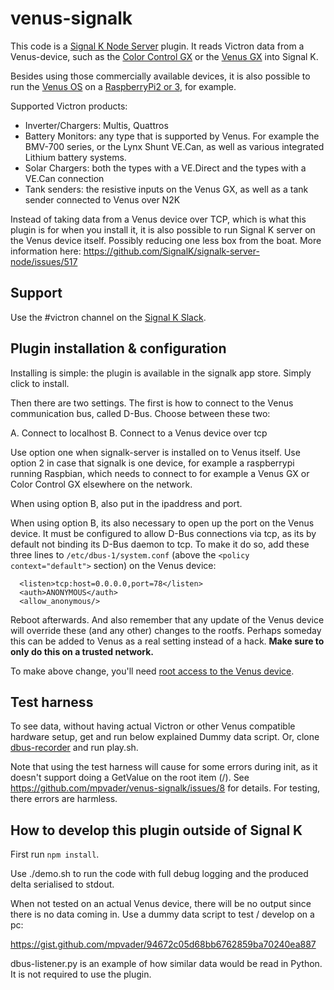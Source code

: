 # venus-signalk

This code is a [Signal K Node Server](https://github.com/SignalK/signalk-server-node) plugin. It
reads Victron data from a Venus-device, such as the
[Color Control GX](https://www.victronenergy.com/panel-systems-remote-monitoring/color-control) or the
[Venus GX](https://www.victronenergy.com/panel-systems-remote-monitoring/venus-gx) into Signal K.

Besides using those commercially available devices, it is also possible to run the
[Venus OS](https://github.com/victronenergy/venus/wiki) on a
[RaspberryPi2 or 3](https://github.com/victronenergy/venus/wiki/raspberrypi-install-venus-image),
for example.

Supported Victron products:
- Inverter/Chargers: Multis, Quattros
- Battery Monitors: any type that is supported by Venus. For example the BMV-700 series, or the
Lynx Shunt VE.Can, as well as various integrated Lithium battery systems.
- Solar Chargers: both the types with a VE.Direct and the types with a VE.Can connection
- Tank senders: the resistive inputs on the Venus GX, as well as a tank sender connected to Venus
over N2K

Instead of taking data from a Venus device over TCP, which is what this plugin is for when you install
it, it is also possible to run Signal K server on the Venus device itself. Possibly reducing one less
box from the boat. More information here:
https://github.com/SignalK/signalk-server-node/issues/517

## Support
Use the #victron channel on the [Signal K Slack](http://slack-invite.signalk.org/).

## Plugin installation & configuration
Installing is simple: the plugin is available in the signalk app store. Simply click to
install.

Then there are two settings. The first is how to connect to the Venus communication bus,
called D-Bus. Choose between these two:

A. Connect to localhost
B. Connect to a Venus device over tcp

Use option one when signalk-server is installed on to Venus itself. Use option 2 in case
that signalk is one device, for example a raspberrypi running Raspbian, which needs to connect
to for example a Venus GX or Color Control GX elsewhere on the network.

When using option B, also put in the ipaddress and port.

When using option B, its also necessary to open up the port on the Venus device. It must be
configured to allow D-Bus connections via tcp, as its by default not binding its D-Bus daemon
to tcp. To make it do so, add these three lines to `/etc/dbus-1/system.conf` (above the `<policy context="default">` section) on the Venus device:
    
      <listen>tcp:host=0.0.0.0,port=78</listen>
      <auth>ANONYMOUS</auth>
      <allow_anonymous/>
    
Reboot afterwards. And also remember that any update of the Venus device will override these
(and any other) changes to the rootfs. Perhaps someday this can be added to Venus as a real
setting instead of a hack. __Make sure to only do this on a trusted network.__

To make above change, you'll need
[root access to the Venus device](https://www.victronenergy.com/live/ccgx:root_access).

## Test harness

To see data, without having actual Victron or other Venus compatible hardware setup,
get and run below explained Dummy data script. Or, clone
[dbus-recorder](https://github.com/victronenergy/dbus-recorder) and run play.sh.

Note that using the test harness will cause for some errors during init, as it
doesn't support doing a GetValue on the root item (/). See
https://github.com/mpvader/venus-signalk/issues/8 for details. For testing, there
errors are harmless.

## How to develop this plugin outside of Signal K

First run `npm install`.

Use ./demo.sh to run the code with full debug logging and the produced delta
serialised to stdout.

When not tested on an actual Venus device, there will be no output since there
is no data coming in. Use a dummy data script to test / develop on a pc:

https://gist.github.com/mpvader/94672c05d68bb6762859ba70240ea887

dbus-listener.py is an example of how similar data would be read in Python. It
is not required to use the plugin.
